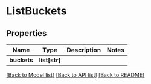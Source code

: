 # ListBuckets

## Properties

Name | Type | Description | Notes
------------ | ------------- | ------------- | -------------
**buckets** | **list[str]** |  | 

[[Back to Model list]](../README.md#documentation-for-models) [[Back to API list]](../README.md#documentation-for-api-endpoints) [[Back to README]](../README.md)


